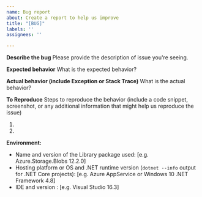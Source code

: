 ```yaml
---
name: Bug report
about: Create a report to help us improve
title: "[BUG]"
labels: ''
assignees: ''

---
```


**Describe the bug**
Please provide the description of issue you're seeing.

**Expected behavior**
What is the expected behavior?

**Actual behavior (include Exception or Stack Trace)**
What is the actual behavior?

**To Reproduce**
Steps to reproduce the behavior (include a code snippet, screenshot, or any additional information that might help us reproduce the issue)

1.
2.

**Environment:**
 - Name and version of the Library package used: [e.g. Azure.Storage.Blobs 12.2.0] 
 - Hosting platform or OS and .NET runtime version (`dotnet --info` output for .NET Core projects): [e.g. Azure AppService or Windows 10 .NET Framework 4.8]
 - IDE and version : [e.g. Visual Studio 16.3]
